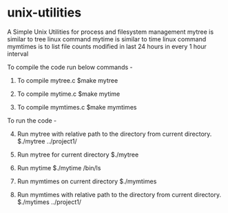 # unix-utilities
A Simple Unix Utilities for process and filesystem management
mytree is similar to tree linux command
mytime is similar to time linux command
mymtimes is to list file counts modified in last 24 hours in every 1 hour interval

To compile the code run below commands -

1. To compile mytree.c 
	$make mytree

2. To compile mytime.c
	$make mytime

3. To compile mymtimes.c
	$make mymtimes


To run the code - 

4. Run mytree with relative path to the directory from current directory.
	$./mytree ../project1/

5. Run mytree for current directory
	$./mytree


6. Run mytime <command>
	$./mytime /bin/ls


7. Run mymtimes on current directory
	$./mymtimes

8. Run mymtimes with relative path to the directory from current directory.
	$./mytimes ../project1/
